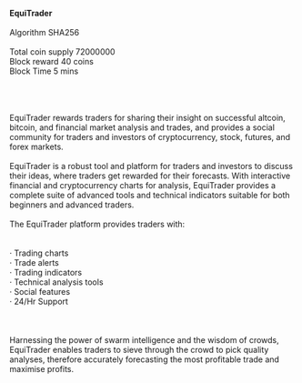 <b>EquiTrader </b>
<br>
<br>
Algorithm   SHA256<br>
<br>
Total coin supply   72000000<br>
Block reward   40 coins<br>
Block Time 5 mins<br>
<br>
<br>
<br>

EquiTrader rewards traders for sharing their insight on successful altcoin, bitcoin, and financial market analysis and trades, and provides a social community for traders and investors of cryptocurrency, stock, futures, and forex markets.<br>
<br>
EquiTrader is a robust tool and platform for traders and investors to discuss their ideas, where traders get rewarded for their forecasts. With interactive financial and cryptocurrency charts for analysis, EquiTrader provides a complete suite of advanced tools and technical indicators suitable for both beginners and advanced traders.
<br>
<br>
The EquiTrader platform provides traders with:<br>
<br>
<br>
·       Trading charts<br>
·       Trade alerts<br>
·       Trading indicators <br>
·       Technical analysis tools<br>
·       Social features<br>
·       24/Hr Support<br>
<br>
<br>
<br>
Harnessing the power of swarm intelligence and the wisdom of crowds, EquiTrader enables traders to sieve through the crowd to pick quality analyses, therefore accurately forecasting the most profitable trade and maximise profits.
